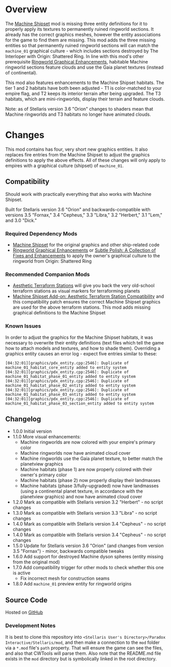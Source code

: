 # Overview

The [Machine Shipset](https://steamcommunity.com/sharedfiles/filedetails/?id=2077186491) mod is missing three entity definitions for it to properly apply its textures to permanently ruined ringworld sections.  It already has the correct graphics meshes, however the entity associations for the game to find them are missing.  This mod adds the three missing entities so that permanently ruined ringworld sections will can match the `machine_01` graphical culture - which includes sections destroyed by The Interloper with Origin: Shattered Ring.  In line with this mod's other prerequisite [Ringworld Graphical Enhancements](https://steamcommunity.com/sharedfiles/filedetails/?id=2628518102), habitable Machine ringworld sections feature clouds and use the Gaia planet textures (instead of continental).

This mod also features enhancements to the Machine Shipset habitats.  The tier 1 and 2 habitats have both been adjusted - T1 is color-matched to your empire flag, and T2 keeps its interior terrain after being upgraded.  The T3 habitats, which are mini-ringworlds, display their terrain and feature clouds.

Note: as of Stellaris version 3.6 "Orion" changes to shaders mean that Machine ringworlds and T3 habitats no longer have animated clouds.

# Changes

This mod contains has four, very short new graphics entities.  It also replaces fire entries from the Machine Shipset to adjust the graphics definitions to apply the above effects.  All of these changes will only apply to empires with a graphical culture (shipset) of `machine_01`.

## Compatibility

Should work with practically everything that also works with Machine Shipset.

Built for Stellaris version 3.6 "Orion" and backwards-compatible with versions 3.5 "Fornax," 3.4 "Cepheus," 3.3 "Libra," 3.2 "Herbert," 3.1 "Lem," and 3.0 "Dick."

### Required Dependency Mods

* [Machine Shipset](https://steamcommunity.com/sharedfiles/filedetails/?id=2077186491) for the original graphics and other ship-related code
* [Ringworld Graphical Enhancements](https://steamcommunity.com/sharedfiles/filedetails/?id=2628518102) or [Subtle Polish: A Collection of Fixes and Enhancements](https://steamcommunity.com/sharedfiles/filedetails/?id=2522974089) to apply the owner's graphical culture to the ringworld from Origin: Shattered Ring

### Recommended Companion Mods

* [Aesthetic Terraform Stations](https://steamcommunity.com/sharedfiles/filedetails/?id=2622411084) will give you back the very old-school terraform stations as visual markers for terraforming planets
* [Machine Shipset Add-on: Aesthetic Terraform Station Compatibility](https://steamcommunity.com/sharedfiles/filedetails/?id=2628972292) and this compatibility patch ensures the correct Machine Shipset graphics are used for the above terraform stations.  This mod adds missing graphical definitions to the Machine Shipset

### Known Issues

In order to adjust the graphics for the Machine Shipset habitats, it was necessary to overwrite their entity definitions (text files which tell the game how to attach models and textures, and how to shade them).  Overriding a graphics entity causes an error log - expect five entries similar to these:

```
[04:32:01][graphics/pdx_entity.cpp:2546]: Duplicate of machine_01_habitat_core_entity added to entity system
[04:32:01][graphics/pdx_entity.cpp:2546]: Duplicate of machine_01_habitat_phase_01_entity added to entity system
[04:32:01][graphics/pdx_entity.cpp:2546]: Duplicate of machine_01_habitat_phase_02_entity added to entity system
[04:32:01][graphics/pdx_entity.cpp:2546]: Duplicate of machine_01_habitat_phase_03_entity added to entity system
[04:32:01][graphics/pdx_entity.cpp:2546]: Duplicate of machine_01_habitat_phase_03_section_entity added to entity system
```

## Changelog

* 1.0.0 Initial version
* 1.1.0 More visual enhancements:
    * Machine ringworlds are now colored with your empire's primary color
    * Machine ringworlds now have animated cloud cover
    * Machine ringworlds use the Gaia planet texture, to better match the planetview graphics
    * Machine habitats (phase 1) are now properly colored with their owner's primary color
    * Machine habitats (phase 2) now properly display their landmasses
    * Machine habitats (phase 3/fully-upgraded) now have landmasses (using a continental planet texture, in accordance with the planetview graphics) and now have animated cloud cover
* 1.2.0 Mark as compatible with Stellaris version 3.2 "Herbert" - no script changes
* 1.3.0 Mark as compatible with Stellaris version 3.3 "Libra" - no script changes
* 1.4.0 Mark as compatible with Stellaris version 3.4 "Cepheus" - no script changes
* 1.4.0 Mark as compatible with Stellaris version 3.4 "Cepheus" - no script changes
* 1.5.0 Update for Stellaris version 3.6 "Orion" (and changes from version 3.5 "Fornax") - minor, backwards compatible tweaks
* 1.6.0 Add support for destroyed Machine dyson spheres (entity missing from the original mod)
* 1.7.0 Add compatibility trigger for other mods to check whether this one is active
    * Fix incorrect mesh for construction seams
* 1.8.0 Add `machine_01` preview entity for ringworld origins

## Source Code

Hosted on [GitHub](https://github.com/corsairmarks/machine_shipset_destroyed_ringworld_entities)

### Development Notes

It is best to clone this repository into `<Stellaris User's Directory>/Paradox Interactive/Stellaris/mod`, and then make a connection to the `mod` folder via a `*.mod` file's `path` property.  That will ensure the game can see the files, and also that CWTools will parse them.  Also note that the README.md file exists in the `mod` directory but is symbolically linked in the root directory.